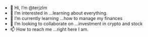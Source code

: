 - 👋 Hi, I’m @terjzlm
- 👀 I’m interested in ...learning about everything.
- 🌱 I’m currently learning ...how to manage my finances 
- 💞️ I’m looking to collaborate on ...investment in crypto and stock 
- 📫 How to reach me ...right here I am.

<!---
terjzlm/terjzlm is a ✨ special ✨ repository because its `README.md` (this file) appears on your GitHub profile.
You can click the Preview link to take a look at your changes.
--->
